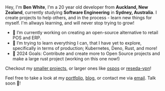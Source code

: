 Hey, I'm **Ben White**, I'm a 20 year old developer from **Auckland, New Zealand**, currently studying **Software Engineering** in **Sydney, Australia**. I create projects to help others, and in the process - learn new things for myself. I'm allways learning, and will never stop trying to grow!  
- 🔭 I’m currently working on creating an open-source alternative to retail POS and ERP. 
- 🌱 I’m trying to learn everything I can, that I have yet to explore, specifically in terms of production; Kubernetes, Deno, Rust, and more!
- 🥅 2024 Goals: Contribute and create more to Open Source projects and make a large rust project (working on this one now!)

Checkout my [smaller projects](https://github.com/bennjii?tab=repositories), or larger ones like [ospos](https://github.com/ospos-org) or [reseda-vpn](https://github.com/reseda-vpn)!

Feel free to take a look at my [portfolio](https://bennjii.dev/), [blog](https://blog.bennjii.dev/), or contact me via [email](contact@bennjii.dev). Talk soon 👋!
